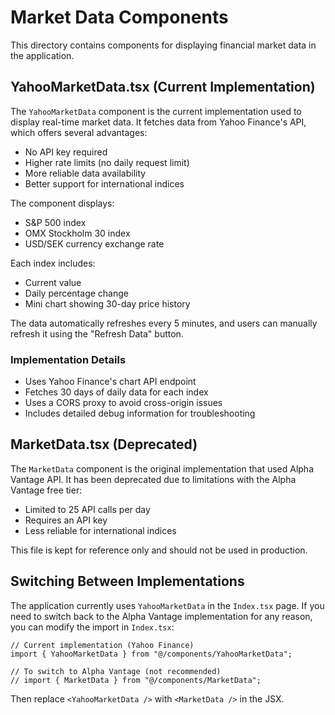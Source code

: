 # Market Data Components

This directory contains components for displaying financial market data in the application.

## YahooMarketData.tsx (Current Implementation)

The `YahooMarketData` component is the current implementation used to display real-time market data. It fetches data from Yahoo Finance's API, which offers several advantages:

- No API key required
- Higher rate limits (no daily request limit)
- More reliable data availability
- Better support for international indices

The component displays:
- S&P 500 index
- OMX Stockholm 30 index
- USD/SEK currency exchange rate

Each index includes:
- Current value
- Daily percentage change
- Mini chart showing 30-day price history

The data automatically refreshes every 5 minutes, and users can manually refresh it using the "Refresh Data" button.

### Implementation Details

- Uses Yahoo Finance's chart API endpoint
- Fetches 30 days of daily data for each index
- Uses a CORS proxy to avoid cross-origin issues
- Includes detailed debug information for troubleshooting

## MarketData.tsx (Deprecated)

The `MarketData` component is the original implementation that used Alpha Vantage API. It has been deprecated due to limitations with the Alpha Vantage free tier:

- Limited to 25 API calls per day
- Requires an API key
- Less reliable for international indices

This file is kept for reference only and should not be used in production.

## Switching Between Implementations

The application currently uses `YahooMarketData` in the `Index.tsx` page. If you need to switch back to the Alpha Vantage implementation for any reason, you can modify the import in `Index.tsx`:

```tsx
// Current implementation (Yahoo Finance)
import { YahooMarketData } from "@/components/YahooMarketData";

// To switch to Alpha Vantage (not recommended)
// import { MarketData } from "@/components/MarketData";
```

Then replace `<YahooMarketData />` with `<MarketData />` in the JSX. 